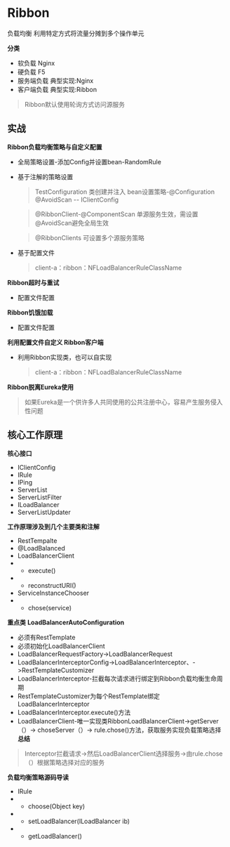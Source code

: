 # Ribbon
负载均衡 利用特定方式将流量分摊到多个操作单元

**分类**
* 软负载 Nginx
* 硬负载 F5
* 服务端负载 典型实现:Nginx
* 客户端负载 典型实现:Ribbon

> Ribbon默认使用轮询方式访问源服务

## 实战

**Ribbon负载均衡策略与自定义配置**
* 全局策略设置-添加Config并设置bean-RandomRule
* 基于注解的策略设置
  > TestConfiguration 类创建并注入 bean设置策略-@Configuration @AvoidScan -- IClientConfig

  > @RibbonClient-@ComponentScan 单源服务生效，需设置@AvoidScan避免全局生效

  > @RibbonClients 可设置多个源服务策略
* 基于配置文件
  > client-a：ribbon：NFLoadBalancerRuleClassName

**Ribbon超时与重试**
* 配置文件配置

**Ribbon饥饿加载**
* 配置文件配置

**利用配置文件自定义 Ribbon客户端**
* 利用Ribbon实现类，也可以自实现
  > client-a：ribbon：NFLoadBalancerRuleClassName

**Ribbon脱离Eureka使用**
> 如果Eureka是一个供许多人共同使用的公共注册中心，容易产生服务侵入性问题

## 核心工作原理

**核心接口**
* IClientConfig
* IRule
* IPing
* ServerList<Server>
* ServerListFilter<Server>
* ILoadBalancer
* ServerListUpdater
  
**工作原理涉及到几个主要类和注解**
* RestTempalte 
* @LoadBalanced
* LoadBalancerClient
* * execute()
* * reconstructURI()
* ServiceInstanceChooser
* * chose(service)

**重点类** **LoadBalancerAutoConfiguration**
* 必须有RestTemplate
* 必须初始化LoadBalancerClient
* LoadBalancerRequestFactory->LoadBalancerRequest
* LoadBalancerInterceptorConfig->LoadBalancerInterceptor、->RestTemplateCustomizer
* LoadBalancerInterceptor-拦截每次请求进行绑定到Ribbon负载均衡生命周期
* RestTemplateCustomizer为每个RestTemplate绑定LoadBalancerInterceptor
* LoadBalancerInterceptor.execute()方法
* LoadBalancerClient-唯一实现类RibbonLoadBalancerClient->getServer（）-> choseServer（）-> rule.chose()方法，获取服务实现负载策略选择
**总结**
> Interceptor拦截请求->然后LoadBalancerClient选择服务->由rule.chose（）根据策略选择对应的服务

**负载均衡策略源码导读**
* IRule
* * choose(Object key)
* * setLoadBalancer(ILoadBalancer ib)
* * getLoadBalancer()
